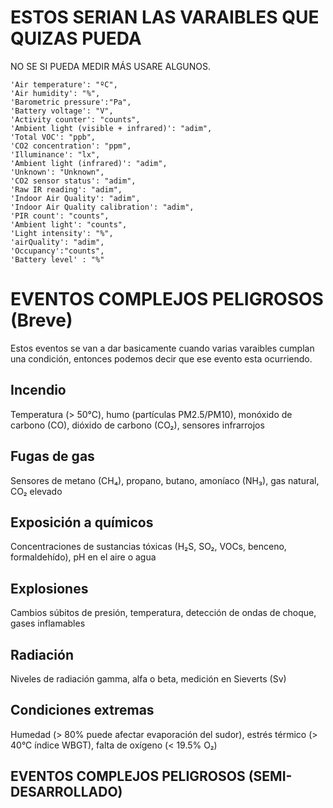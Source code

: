 # ESTOS SERIAN LAS VARAIBLES QUE QUIZAS PUEDA 
NO SE SI PUEDA MEDIR MÁS
USARE ALGUNOS.

    'Air temperature': "ºC", 
    'Air humidity': "%", 
    'Barometric pressure':"Pa",
    'Battery voltage': "V", 
    'Activity counter': "counts", 
    'Ambient light (visible + infrared)': "adim", 
    'Total VOC': "ppb", 
    'CO2 concentration': "ppm", 
    'Illuminance': "lx",
    'Ambient light (infrared)': "adim", 
    'Unknown': "Unknown", 
    'CO2 sensor status': "adim", 
    'Raw IR reading': "adim",
    'Indoor Air Quality': "adim", 
    'Indoor Air Quality calibration': "adim", 
    'PIR count': "counts", 
    'Ambient light': "counts",
    'Light intensity': "%", 
    'airQuality': "adim", 
    'Occupancy':"counts",
    'Battery level' : "%"

# EVENTOS COMPLEJOS PELIGROSOS (Breve)
Estos eventos se van a dar basicamente cuando varias varaibles cumplan una condición, entonces podemos decir que ese evento esta ocurriendo.

## Incendio	

Temperatura (> 50°C), humo (partículas PM2.5/PM10), monóxido de carbono (CO), dióxido de carbono (CO₂), sensores infrarrojos

## Fugas de gas

Sensores de metano (CH₄), propano, butano, amoníaco (NH₃), gas natural, CO₂ elevado

## Exposición a químicos	

Concentraciones de sustancias tóxicas (H₂S, SO₂, VOCs, benceno, formaldehído), pH en el aire o agua

## Explosiones	

Cambios súbitos de presión, temperatura, detección de ondas de choque, gases inflamables

## Radiación	

Niveles de radiación gamma, alfa o beta, medición en Sieverts (Sv)

## Condiciones extremas	

Humedad (> 80% puede afectar evaporación del sudor), estrés térmico (> 40°C índice WBGT), falta de oxígeno (< 19.5% O₂)

## EVENTOS COMPLEJOS PELIGROSOS (SEMI-DESARROLLADO)

